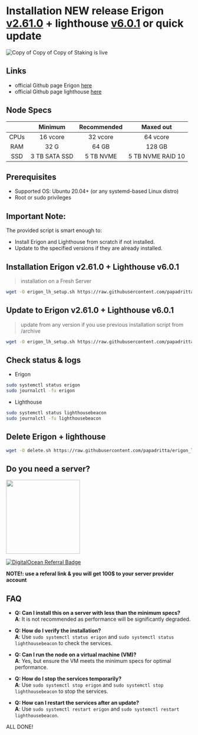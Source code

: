 # Installation  NEW release Erigon [v2.61.0](https://github.com/ledgerwatch/erigon/releases/tag/v2.61.0) + lighthouse [v6.0.1](https://github.com/sigp/lighthouse/tree/v6.0.1) or quick update
![Copy of Copy of Copy of Staking is live](https://github.com/user-attachments/assets/d87dc4fa-1143-4df0-a622-e96d9490d2d7)

## Links
- official Github page Erigon [here](https://github.com/ledgerwatch/erigon)
- official Github page lighthouse [here](https://github.com/sigp/lighthouse)

## Node Specs

|      | Minimum       | Recommended    | Maxed out         |
| :---:|     :---:     |      :---:     |      :---:        |
| CPUs | 16 vcore      | 32 vcore       | 64 vcore          |
| RAM  | 32 G          | 64 GB          | 128 GB            |
| SSD  | 3 TB SATA SSD |5 TB NVME       | 5 TB NVME RAID 10	|
	
## Prerequisites
- Supported OS: Ubuntu 20.04+ (or any systemd-based Linux distro)
- Root or sudo privileges

## Important Note:
The provided script is smart enough to:
- Install Erigon and Lighthouse from scratch if not installed.
- Update to the specified versions if they are already installed.

## Installation Erigon v2.61.0 + Lighthouse v6.0.1 
>installation on a Fresh Server  
```bash
wget -O erigon_lh_setup.sh https://raw.githubusercontent.com/papadritta/erigon_lighthouse/main/box/erigon_lh_setup.sh && chmod +x erigon_lh_setup.sh && ./erigon_lh_setup.sh
```

## Update to Erigon v2.61.0 + Lighthouse v6.0.1 
>update from any version if you use previous installation script from /archive
```bash
wget -O erigon_lh_setup.sh https://raw.githubusercontent.com/papadritta/erigon_lighthouse/main/box/erigon_lh_setup.sh && chmod +x erigon_lh_setup.sh && ./erigon_lh_setup.sh
```
## Check status & logs
- Erigon
```bash
sudo systemctl status erigon
sudo journalctl -fu erigon
```
- Lighthouse
```bash
sudo systemctl status lighthousebeacon
sudo journalctl -fu lighthousebeacon
```
## Delete Erigon + lighthouse
```bash
wget -O delete.sh https://raw.githubusercontent.com/papadritta/erigon_lighthouse/main/box/delete.sh && chmod +x delete.sh && ./delete.sh
```
## Do you need a server?

<a href="https://www.vultr.com/?ref=8997131"><img width="200" src="https://user-images.githubusercontent.com/90826754/200262610-b6251a9b-36a9-44f7-be30-fa691e7238de.png" /></a>

<a href="https://www.digitalocean.com/?refcode=87b8b298c106&utm_campaign=Referral_Invite&utm_medium=Referral_Program&utm_source=badge"><img src="https://web-platforms.sfo2.cdn.digitaloceanspaces.com/WWW/Badge%201.svg" alt="DigitalOcean Referral Badge" /></a>

**NOTE!: use a referal link & you will get 100$ to your server provider account**

## FAQ
- **Q: Can I install this on a server with less than the minimum specs?**  
  **A**: It is not recommended as performance will be significantly degraded.

- **Q: How do I verify the installation?**  
  **A**: Use `sudo systemctl status erigon` and `sudo systemctl status lighthousebeacon` to check the services.

- **Q: Can I run the node on a virtual machine (VM)?**  
  **A**: Yes, but ensure the VM meets the minimum specs for optimal performance.

- **Q: How do I stop the services temporarily?**  
  **A**: Use `sudo systemctl stop erigon` and `sudo systemctl stop lighthousebeacon` to stop the services.

- **Q: How can I restart the services after an update?**  
  **A**: Use `sudo systemctl restart erigon` and `sudo systemctl restart lighthousebeacon`.
  
ALL DONE!
